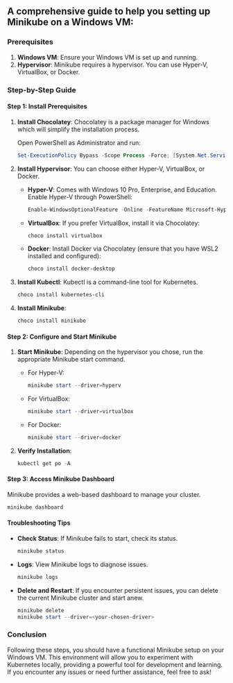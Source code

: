 A comprehensive guide to help you setting up Minikube on a Windows VM:
----------------------------------------------------------------------

### Prerequisites
1. **Windows VM**: Ensure your Windows VM is set up and running.
2. **Hypervisor**: Minikube requires a hypervisor. You can use Hyper-V, VirtualBox, or Docker.

### Step-by-Step Guide

#### Step 1: Install Prerequisites
1. **Install Chocolatey**: Chocolatey is a package manager for Windows which will simplify the installation process.

   Open PowerShell as Administrator and run:
   ```powershell
   Set-ExecutionPolicy Bypass -Scope Process -Force; [System.Net.ServicePointManager]::SecurityProtocol = [System.Net.ServicePointManager]::SecurityProtocol -bor 3072; iex ((New-Object System.Net.WebClient).DownloadString('https://community.chocolatey.org/install.ps1'))
   ```

2. **Install Hypervisor**: You can choose either Hyper-V, VirtualBox, or Docker.

   - **Hyper-V**: Comes with Windows 10 Pro, Enterprise, and Education.
     Enable Hyper-V through PowerShell:
     ```powershell
     Enable-WindowsOptionalFeature -Online -FeatureName Microsoft-Hyper-V -All
     ```

   - **VirtualBox**: If you prefer VirtualBox, install it via Chocolatey:
     ```powershell
     choco install virtualbox
     ```

   - **Docker**: Install Docker via Chocolatey (ensure that you have WSL2 installed and configured):
     ```powershell
     choco install docker-desktop
     ```

3. **Install Kubectl**: Kubectl is a command-line tool for Kubernetes.
   ```powershell
   choco install kubernetes-cli
   ```

4. **Install Minikube**:
   ```powershell
   choco install minikube
   ```

#### Step 2: Configure and Start Minikube
1. **Start Minikube**: Depending on the hypervisor you chose, run the appropriate Minikube start command.

   - For Hyper-V:
     ```powershell
     minikube start --driver=hyperv
     ```

   - For VirtualBox:
     ```powershell
     minikube start --driver=virtualbox
     ```

   - For Docker:
     ```powershell
     minikube start --driver=docker
     ```

2. **Verify Installation**:
   ```powershell
   kubectl get po -A
   ```

#### Step 3: Access Minikube Dashboard
Minikube provides a web-based dashboard to manage your cluster.
```powershell
minikube dashboard
```

#### Troubleshooting Tips
- **Check Status**: If Minikube fails to start, check its status.
  ```powershell
  minikube status
  ```

- **Logs**: View Minikube logs to diagnose issues.
  ```powershell
  minikube logs
  ```

- **Delete and Restart**: If you encounter persistent issues, you can delete the current Minikube cluster and start anew.
  ```powershell
  minikube delete
  minikube start --driver=<your-chosen-driver>
  ```

### Conclusion
Following these steps, you should have a functional Minikube setup on your Windows VM. This environment will allow you to experiment with Kubernetes locally, providing a powerful tool for development and learning. If you encounter any issues or need further assistance, feel free to ask!
